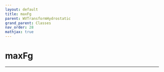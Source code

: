 ```yaml
---
layout: default
title: maxFg
parent: WVTransformHydrostatic
grand_parent: Classes
nav_order: 28
mathjax: true
---
```


#  maxFg




---

